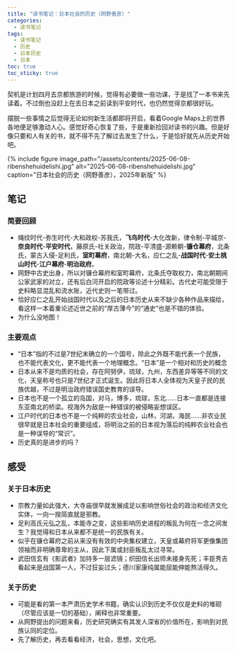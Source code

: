 ```yaml
---
title: "读书笔记：日本社会的历史（网野善彦）"
categories:
  - 读书笔记
tags:
  - 读书笔记
  - 历史
  - 日本历史
  - 日本
toc: true
toc_sticky: true  
---
```


契机是计划四月去京都旅游的时候，觉得有必要做一些功课，于是找了一本书来先读着。不过倒也没赶上在去日本之前读到平安时代，也仍然觉得京都很好玩。

摆脱一些事情之后觉得无论如何新生活都即将开启，看着Google Maps上的世界各地便足够激动人心。感觉好奇心恢复了些，于是重新捡回对读书的兴趣。但是好像只要和人有关的书，就不得不先了解过去发生了什么，于是恰好就先从历史开始吧。

{% include figure 
   image_path="/assets/contents/2025-06-08-ribenshehuidelishi.jpg" 
   alt="2025-06-08-ribenshehuidelishi.jpg"
   caption="日本社会的历史（网野善彦），2025年新版" 
%}

## 笔记
### 简要回顾
* 绳纹时代-弥生时代-大和政权-苏我氏，**飞鸟时代**-大化改新，律令制-平城京-**奈良时代**-**平安时代**，藤原氏-社关政治，院政-平清盛-源赖朝-**镰仓幕府**，北条氏，蒙古入侵-足利氏，**室町幕府**，南北朝-大名，应仁之乱-**战国时代**-**安土桃山时代**-**江户幕府**-**明治政府**。
* 网野中古史出身，所以对镰仓幕府和室町幕府，北条氏夺取权力，南北朝期间公家武家的对立，还有后白河开启的院政等论述十分精彩。古代史可能受限于史料略显混乱和流水账，近代史则一笔带过。
* 恰好应仁之乱开始战国时代以及之后的日本历史从来不缺少各种作品来描绘，看这样一本着重论述近世之前的“厚古薄今”的“通史”也是不错的体验。
* 为什么没地图！

### 主要观点
* “日本”指的不过是7世纪末确立的一个国号，除此之外既不能代表一个民族，也不能代表文化，更不能代表一个地理概念。“日本”是一个相对和历史的概念
* 日本从来不是均质的社会，存在阿努伊，琉球，九州，东西差异等等不同的文化，天皇称号也只是7世纪才正式诞生。因此将日本人全体视为天皇子民的民族优越，不过是明治政府错误国史教育的误导。
* 日本也不是一个孤立的岛国，对马，博多，琉球，东北……日本一直都是连接东亚南北的桥梁。视海外为敌是一种错误的被侵略妄想误区。
* 江户时代的日本也不是一个纯粹的农业社会，山林，河湖，海民……非农业民很早就是日本社会的重要组成，将明治之前的日本视为落后的纯粹农业社会也是一种误导的“常识”。
* 历史真的是进步的吗？

## 感受
### 关于日本历史
* 宗教力量如此强大，大寺庙很早就发展成足以影响世俗社会的政治和经济文化实体，一向一揆简直就是邪教。
* 足利高氏元弘之乱，本能寺之变，这些影响历史进程的叛乱为何在一念之间发生？我觉得和日本从来都不是统一的民族有关。
* 似乎在镰仓幕府之前从来没有有效的中央集权建立，天皇或幕府将军更像集团领袖而非明确尊卑的主从，因此下属或封臣叛乱太过寻常。
* 武田信玄有《影武者》加持多一层滤镜；织田信长出师未接身先死；丰臣秀吉看起来是战国第一人，不过狂妄过头；德川家康纯属能屈能伸能熬活得久。

### 关于历史
* 可能是看的第一本严肃历史学术书籍，确实认识到历史不仅仅是史料的堆砌（尽管应该是一切的基础），阐释也非常重要。
* 从网野提出的问题来看，历史研究确实有其发人深省的价值所在，影响到对民族认同的定位。
* 先了解历史，再去看看经济，社会，思想，文化吧。
